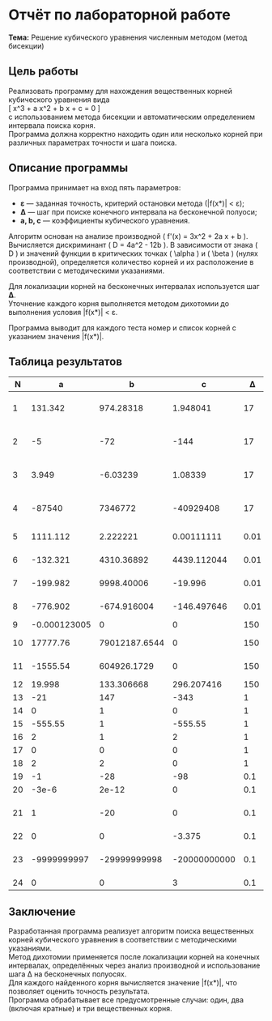 # **Отчёт по лабораторной работе**  
**Тема:** Решение кубического уравнения численным методом (метод бисекции)

## **Цель работы**  
Реализовать программу для нахождения вещественных корней кубического уравнения вида  
\[
x^3 + a x^2 + b x + c = 0
\]  
с использованием метода бисекции и автоматическим определением интервала поиска корня.  
Программа должна корректно находить один или несколько корней при различных параметрах точности и шага поиска.

## **Описание программы**  
Программа принимает на вход пять параметров:  
- **ε** — заданная точность, критерий остановки метода (\|f(x\*)\| < ε);  
- **Δ** — шаг при поиске конечного интервала на бесконечной полуоси;  
- **a, b, c** — коэффициенты кубического уравнения.

Алгоритм основан на анализе производной \( f'(x) = 3x^2 + 2a x + b \).  
Вычисляется дискриминант \( D = 4a^2 - 12b \). В зависимости от знака \( D \) и значений функции в критических точках \( \alpha \) и \( \beta \) (нулях производной), определяется количество корней и их расположение в соответствии с методическими указаниями.  

Для локализации корней на бесконечных интервалах используется шаг **Δ**.  
Уточнение каждого корня выполняется методом дихотомии до выполнения условия \|f(x\*)\| < ε.  

Программа выводит для каждого теста номер и список корней с указанием значения \|f(x\*)\|.

## **Таблица результатов**

| N | a | b | c | Δ | ε | Корни | \|f(x\*)\| |
|---|---|---|---|---|---|--------|------------|
| 1 | 131.342 | 974.28318 | 1.948041 | 17 | 0.001 | -123.4501834939, -7.8897531426, -0.0021715680 | 2.62e+00, 2.25e-01, 1.67e-01 |
| 2 | -5 | -72 | -144 | 17 | 0.001 | -4.0001389206, -2.9998714424, 12.0000677129 | 2.22e-03, 1.93e-03, 1.63e-02 |
| 3 | 3.949 | -6.03239 | 1.08339 | 17 | 0.001 | -5.1590364576, 0.2098885470, 0.9998042392 | 1.21e-03, 4.73e-04, 9.52e-04 |
| 4 | -87540 | 7346772 | -40929408 | 17 | 0.001 | 6.0001401013, 78.0004099430, 87455.9998904163 | 8.82e+02, 2.58e+03, 8.37e+05 |
| 5 | 1111.112 | 2.222221 | 0.00111111 | 0.01 | 0.001 | -1111.1100208330, -0.0010000000 | 2.57e+01, 4.34e-19 |
| 6 | -132.321 | 4310.36892 | 4439.112044 | 0.01 | 0.001 | -0.9988125000, 66.6600000000 | 8.58e-01, 4.00e-07 |
| 7 | -199.982 | 9998.40006 | -19.996 | 0.01 | 0.001 | 0.0022708333, 99.9900000000 | 2.71e+00, 2.00e-07 |
| 8 | -776.902 | -674.916004 | -146.497646 | 0.01 | 0.001 | -0.4340000000, 777.7702291664 | 1.20e-07, 1.39e+02 |
| 9 | -0.000123005 | 0 | 0 | 150 | 1e-9 | 0.0000410017 | 1.38e-13 |
|10 | 17777.76 | 79012187.6544 | 0 | 150 | 1e-9 | -8888.8800000000, -0.0000000001 | 0.00e+00, 5.61e-03 |
|11 | -1555.54 | 604926.1729 | 0 | 150 | 1e-9 | -0.0000000002, 777.7700000000 | 1.40e-04, 0.00e+00 |
|12 | 19.998 | 133.306668 | 296.207416 | 150 | 1e-9 | -6.6593301608 | 7.19e-10 |
|13 | -21 | 147 | -343 | 1 | 0.1 | 7.0000000000 | 0.00e+00 |
|14 | 0 | 1 | 0 | 1 | 0.1 | 0.0000000000 | 0.00e+00 |
|15 | -555.55 | 1 | -555.55 | 1 | 0.1 | 555.5220166555 | 8.64e+03 |
|16 | 2 | 1 | 2 | 1 | 0.1 | -2.0000000000 | 0.00e+00 |
|17 | 0 | 0 | 0 | 1 | 0.1 | 0.0000000000 | 0.00e+00 |
|18 | 2 | 2 | 0 | 1 | 0.1 | 0.0000000000 | 0.00e+00 |
|19 | -1 | -28 | -98 | 0.1 | 0.0001 | 7.0000206785 | 2.17e-03 |
|20 | -3e-6 | 2e-12 | 0 | 0.1 | 0.0001 | 0.0000010000 | 3.85e-34 |
|21 | 1 | -20 | 0 | 0.1 | 0.0001 | -4.9999823138, -0.0000009917, 4.0000148659 | 7.96e-04, 1.98e-05, 5.35e-04 |
|22 | 0 | 0 | -3.375 | 0.1 | 0.0001 | 1.5000000000 | 1.78e-15 |
|23 | -9999999997 | -29999999998 | -20000000000 | 0.1 | 0.0001 | -2.0000000000, -1.0000147615, 9999999999.9999800000 | 0.00e+00, 1.48e+05, 1.86e+15 |
|24 | 0 | 0 | 3 | 0.1 | 0.0001 | -1.4422363281 | 8.26e-05 |


## **Заключение**  
Разработанная программа реализует алгоритм поиска вещественных корней кубического уравнения в соответствии с методическими указаниями.  
Метод дихотомии применяется после локализации корней на конечных интервалах, определённых через анализ производной и использование шага Δ на бесконечных полуосях.  
Для каждого найденного корня вычисляется значение \|f(x\*)\|, что позволяет оценить точность результата.  
Программа обрабатывает все предусмотренные случаи: один, два (включая кратные) и три вещественных корня.  
